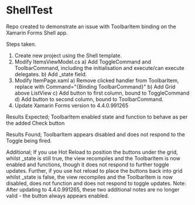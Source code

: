 # ShellTest

Repo created to demonstrate an issue with ToolbarItem binding on the Xamarin Forms Shell app.

Steps taken.
1. Create new project using the Shell template.
2. Modify ItemsViewModel.cs
  a) Add ToggleCommand and ToolbarCommand, including the initialisation and execute/can execute delegates.
  b) Add _state field.
3. Modify ItemPage.xaml
  a) Remove clicked handler from ToolbarItem, replace with Command="{Binding ToolbarCommand}"
  b) Add Grid above ListView
  c) Add button to first column, bound to ToggleCommand
  d) Add button to second column, bound to ToolbarCommand.
4. Update Xamarin Forms version to 4.4.0.991265



Results Expected;
ToolbarItem enabled state and function to behave as per the added Check button

Results Found;
ToolbarItem appears disabled and does not respond to the Toggle being fired.

Additional;
If you use Hot Reload to position the buttons under the grid, whilst _state is still true, the view recompiles and the ToolbarItem is now enabled and functions, though it does not respond to further toggle updates.
Further, if you use hot reload to place the buttons back into grid whilst _state is false, the view recompiles and the ToolbarItem is now disabled, does not function and does not respond to toggle updates.
Note: After updating to 4.4.0.991265, these two additional notes are no longer valid - the button always appears enabled.

